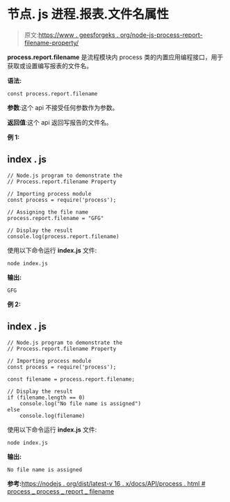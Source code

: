 # 节点. js 进程.报表.文件名属性

> 原文:[https://www . geesforgeks . org/node-js-process-report-filename-property/](https://www.geeksforgeeks.org/node-js-process-report-filename-property/)

**process.report.filename** 是流程模块内 process 类的内置应用编程接口，用于获取或设置编写报表的文件名。

**语法:**

```
const process.report.filename
```

**参数**:这个 api 不接受任何参数作为参数。

**返回值**:这个 api 返回写报告的文件名。

**例 1:**

## index . js

```
// Node.js program to demonstrate the  
// Process.report.filename Property

// Importing process module
const process = require('process');

// Assigning the file name
process.report.filename = "GFG"

// Display the result
console.log(process.report.filename)
```

使用以下命令运行 **index.js** 文件:

```
node index.js
```

**输出:**

```
GFG
```

**例 2:**

## index . js

```
// Node.js program to demonstrate the  
// Process.report.filename Property

// Importing process module
const process = require('process');

const filename = process.report.filename;

// Display the result
if (filename.length == 0)
    console.log("No file name is assigned")
else
    console.log(filename)
```

使用以下命令运行 **index.js** 文件:

```
node index.js
```

**输出:**

```
No file name is assigned
```

**参考:**[https://nodejs . org/dist/latest-v 16 . x/docs/API/process . html # process _ process _ report _ filename](https://nodejs.org/dist/latest-v16.x/docs/api/process.html#process_process_report_filename)